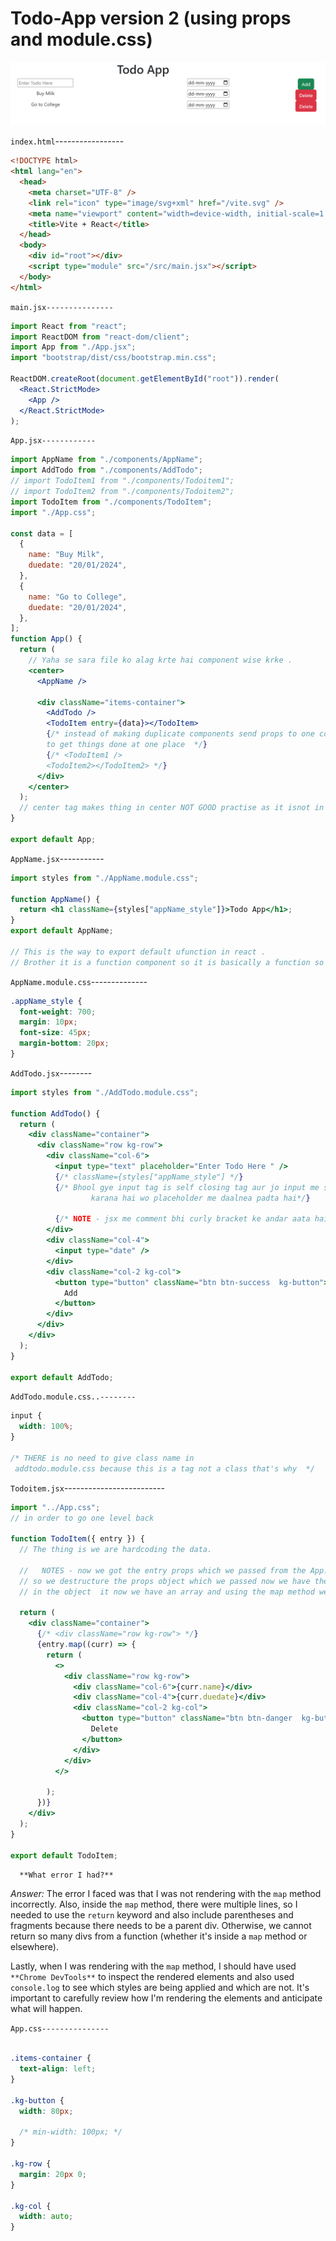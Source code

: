 # Todo-App version 2 (using props and module.css)



![Alt Text](https://github.com/rajvipulraj401/React/blob/main/React_notes/REACT_Full_Course/17-Bootstrap/Todoapp1st.png)

`index.html`-----------------

```html
<!DOCTYPE html>
<html lang="en">
  <head>
    <meta charset="UTF-8" />
    <link rel="icon" type="image/svg+xml" href="/vite.svg" />
    <meta name="viewport" content="width=device-width, initial-scale=1.0" />
    <title>Vite + React</title>
  </head>
  <body>
    <div id="root"></div>
    <script type="module" src="/src/main.jsx"></script>
  </body>
</html>
```

`main.jsx---------------`

```jsx
import React from "react";
import ReactDOM from "react-dom/client";
import App from "./App.jsx";
import "bootstrap/dist/css/bootstrap.min.css";

ReactDOM.createRoot(document.getElementById("root")).render(
  <React.StrictMode>
    <App />
  </React.StrictMode>
);
```

`App.jsx------------`

```jsx
import AppName from "./components/AppName";
import AddTodo from "./components/AddTodo";
// import TodoItem1 from "./components/Todoitem1";
// import TodoItem2 from "./components/Todoitem2";
import TodoItem from "./components/TodoItem";
import "./App.css";

const data = [
  {
    name: "Buy Milk",
    duedate: "20/01/2024",
  },
  {
    name: "Go to College",
    duedate: "20/01/2024",
  },
];
function App() {
  return (
    // Yaha se sara file ko alag krte hai component wise krke .
    <center>
      <AppName />

      <div className="items-container">
        <AddTodo />
        <TodoItem entry={data}></TodoItem>
        {/* instead of making duplicate components send props to one component
        to get things done at one place  */}
        {/* <TodoItem1 />
        <TodoItem2></TodoItem2> */}
      </div>
    </center>
  );
  // center tag makes thing in center NOT GOOD practise as it isnot in html5.
}

export default App;
```

`AppName.jsx`-----------

```jsx
import styles from "./AppName.module.css";

function AppName() {
  return <h1 className={styles["appName_style"]}>Todo App</h1>;
}
export default AppName;

// This is the way to export default ufunction in react .
// Brother it is a function component so it is basically a function so you have to return it .

```

`AppName.module.css`--------------

```css
.appName_style {
  font-weight: 700;
  margin: 10px;
  font-size: 45px;
  margin-bottom: 20px;
}


```

`AddTodo.jsx`--------

```jsx
import styles from "./AddTodo.module.css";

function AddTodo() {
  return (
    <div className="container">
      <div className="row kg-row">
        <div className="col-6">
          <input type="text" placeholder="Enter Todo Here " />
          {/* className={styles["appName_style"] */}
          {/* Bhool gye input tag is self closing tag aur jo input me show
                  karana hai wo placeholder me daalnea padta hai*/}

          {/* NOTE - jsx me comment bhi curly bracket ke andar aata hai  */}
        </div>
        <div className="col-4">
          <input type="date" />
        </div>
        <div className="col-2 kg-col">
          <button type="button" className="btn btn-success  kg-button">
            Add
          </button>
        </div>
      </div>
    </div>
  );
}

export default AddTodo;

```
`AddTodo.module.css..--------`

```css
input {
  width: 100%;
}

/* THERE is no need to give class name in
 addtodo.module.css because this is a tag not a class that's why  */


```

`Todoitem.jsx`-------------------------

```jsx
import "../App.css";
// in order to go one level back

function TodoItem({ entry }) {
  // The thing is we are hardcoding the data.

  //   NOTES - now we got the entry props which we passed from the App.js
  // so we destructure the props object which we passed now we have the array and inside that the elements
  // in the object  it now we have an array and using the map method we will iterate and get each index and display it however we want.

  return (
    <div className="container">
      {/* <div className="row kg-row"> */}
      {entry.map((curr) => {
        return (
          <>
            <div className="row kg-row">
              <div className="col-6">{curr.name}</div>
              <div className="col-4">{curr.duedate}</div>
              <div className="col-2 kg-col">
                <button type="button" className="btn btn-danger  kg-button">
                  Delete
                </button>
              </div>
            </div>
          </>
   
        );
      })}
    </div>
  );
}

export default TodoItem;


```

  `   **What error I had?** `

   *Answer:* The error I faced was that I was not rendering with the `map` method incorrectly. Also, inside the `map` method, there were multiple lines,
    so I needed to use the `return` keyword and also include parentheses and fragments because there needs to be a parent div. Otherwise, 
    we cannot return so many divs from a function (whether it's inside a `map` method or elsewhere).

   Lastly, when I was rendering with the `map` method, I should have used `**Chrome DevTools**` to inspect the rendered elements and also used `console.log` 
   to see which styles are being applied and which are not. It's important to carefully review how I'm rendering the elements and anticipate what will happen.

`App.css---------------`

```css

.items-container {
  text-align: left;
}

.kg-button {
  width: 80px;

  /* min-width: 100px; */
}

.kg-row {
  margin: 20px 0;
}

.kg-col {
  width: auto;
}

```
